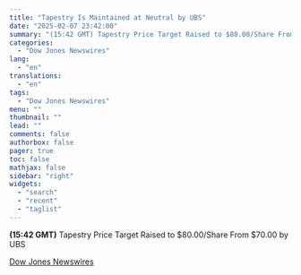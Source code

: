 ```yaml
---
title: "Tapestry Is Maintained at Neutral by UBS"
date: "2025-02-07 23:42:00"
summary: "(15:42 GMT) Tapestry Price Target Raised to $80.00/Share From $70.00 by UBS"
categories:
  - "Dow Jones Newswires"
lang:
  - "en"
translations:
  - "en"
tags:
  - "Dow Jones Newswires"
menu: ""
thumbnail: ""
lead: ""
comments: false
authorbox: false
pager: true
toc: false
mathjax: false
sidebar: "right"
widgets:
  - "search"
  - "recent"
  - "taglist"
---
```


**(15:42 GMT)** Tapestry Price Target Raised to $80.00/Share From $70.00 by UBS

[Dow Jones Newswires](https://www.tradingview.com/news/DJN_DN20250207007713:0/)
